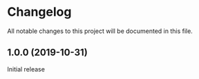 # Changelog

All notable changes to this project will be documented in this file.

## 1.0.0 (2019-10-31)

Initial release
